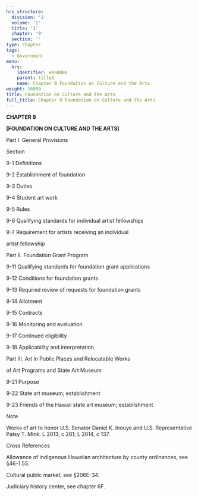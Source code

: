 ```yaml
---
hrs_structure:
  division: '1'
  volume: '1'
  title: '1'
  chapter: '9'
  section: ''
type: chapter
tags:
  - Government
menu:
  hrs:
    identifier: HRS0009
    parent: title1
    name: Chapter 9 Foundation on Culture and the Arts
weight: 16000
title: Foundation on Culture and the Arts
full_title: Chapter 9 Foundation on Culture and the Arts
---
```

**CHAPTER 9**

**[FOUNDATION ON CULTURE AND THE ARTS]**

Part I. General Provisions

Section

9-1 Definitions

9-2 Establishment of foundation

9-3 Duties

9-4 Student art work

9-5 Rules

9-6 Qualifying standards for individual artist fellowships

9-7 Requirement for artists receiving an individual

artist fellowship

Part II. Foundation Grant Program

9-11 Qualifying standards for foundation grant applications

9-12 Conditions for foundation grants

9-13 Required review of requests for foundation grants

9-14 Allotment

9-15 Contracts

9-16 Monitoring and evaluation

9-17 Continued eligibility

9-18 Applicability and interpretation

Part III. Art in Public Places and Relocatable Works

of Art Programs and State Art Museum

9-21 Purpose

9-22 State art museum; establishment

9-23 Friends of the Hawaii state art museum; establishment

Note

Works of art to honor U.S. Senator Daniel K. Inouye and U.S. Representative Patsy T. Mink. L 2013, c 281; L 2014, c 137.

Cross References

Allowance of indigenous Hawaiian architecture by county ordinances, see §46-1.55.

Cultural public market, see §206E-34.

Judiciary history center, see chapter 6F.